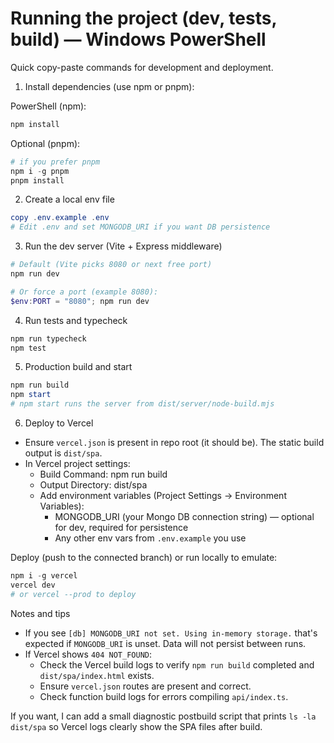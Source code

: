 Running the project (dev, tests, build) — Windows PowerShell
=========================================================

Quick copy-paste commands for development and deployment.

1) Install dependencies (use npm or pnpm):

PowerShell (npm):
```powershell
npm install
```

Optional (pnpm):
```powershell
# if you prefer pnpm
npm i -g pnpm
pnpm install
```

2) Create a local env file
```powershell
copy .env.example .env
# Edit .env and set MONGODB_URI if you want DB persistence
```

3) Run the dev server (Vite + Express middleware)
```powershell
# Default (Vite picks 8080 or next free port)
npm run dev

# Or force a port (example 8080):
$env:PORT = "8080"; npm run dev
```

4) Run tests and typecheck
```powershell
npm run typecheck
npm test
```

5) Production build and start
```powershell
npm run build
npm start
# npm start runs the server from dist/server/node-build.mjs
```

6) Deploy to Vercel

- Ensure `vercel.json` is present in repo root (it should be). The static build output is `dist/spa`.
- In Vercel project settings:
  - Build Command: npm run build
  - Output Directory: dist/spa
  - Add environment variables (Project Settings → Environment Variables):
    - MONGODB_URI (your Mongo DB connection string) — optional for dev, required for persistence
    - Any other env vars from `.env.example` you use

Deploy (push to the connected branch) or run locally to emulate:
```powershell
npm i -g vercel
vercel dev
# or vercel --prod to deploy
```

Notes and tips
- If you see `[db] MONGODB_URI not set. Using in-memory storage.` that's expected if `MONGODB_URI` is unset. Data will not persist between runs.
- If Vercel shows `404 NOT_FOUND`:
  - Check the Vercel build logs to verify `npm run build` completed and `dist/spa/index.html` exists.
  - Ensure `vercel.json` routes are present and correct.
  - Check function build logs for errors compiling `api/index.ts`.

If you want, I can add a small diagnostic postbuild script that prints `ls -la dist/spa` so Vercel logs clearly show the SPA files after build.